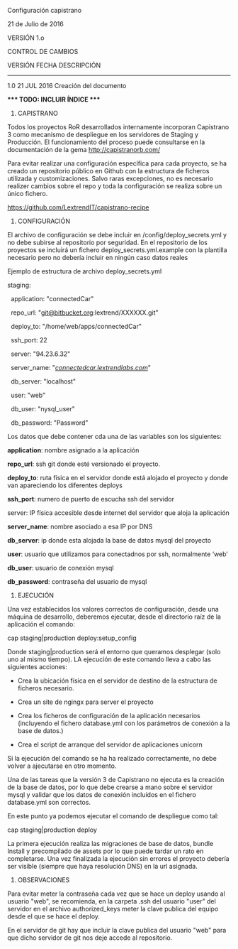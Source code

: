 Configuración capistrano

21 de Julio de 2016

VERSIÓN 1.o

<span id="_Toc2" class="anchor"></span>CONTROL DE CAMBIOS

  VERSIÓN   FECHA         DESCRIPCIÓN
  --------- ------------- ------------------------
  1.0       21 JUL 2016   Creación del documento



**\*\*\* TODO: INCLUIR ÍNDICE \*\*\***

1.  CAPISTRANO

Todos los proyectos RoR desarrollados internamente incorporan Capistrano
3 como mecanismo de despliegue en los servidores de Staging y
Producción. El funcionamiento del proceso puede consultarse en la
documentación de la gema <http://capistranorb.com/>

Para evitar realizar una configuración específica para cada proyecto, se
ha creado un repositorio público en Github con la estructura de ficheros
utilizada y customizaciones. Salvo raras excepciones, no es necesario
realizer cambios sobre el repo y toda la configuración se realiza sobre
un único fichero.

<https://github.com/LextrendIT/capistrano-recipe>

1.  CONFIGURACIÓN

El archivo de configuración se debe incluir en
/config/deploy\_secrets.yml y no debe subirse al repositorio por
seguridad. En el repositorio de los proyectos se incluirá un fichero
deploy\_secrets.yml.example con la plantilla necesario pero no debería
incluir en ningún caso datos reales

Ejemplo de estructura de archivo deploy\_secrets.yml

staging:

  application: "connectedCar"

  repo\_url: "git@bitbucket.org:lextrend/XXXXXX.git"

  deploy\_to: "/home/web/apps/connectedCar"

  ssh\_port: 22

  server: "94.23.6.32"

  server\_name:
"[*connectedcar.lextrendlabs.com*](http://connectedcar.lextrendlabs.com/)"

  db\_server: "localhost"

  user: "web"

  db\_user: "nysql\_user"

  db\_password: "Password"

Los datos que debe contener cda una de las variables son los siguientes:

**application**: nombre asignado a la aplicación

**repo\_url**: ssh git donde esté versionado el proyecto.

**deploy\_to**: ruta física en el servidor donde está alojado el
proyecto y donde van apareciendo los diferentes deploys

**ssh\_port**: numero de puerto de escucha ssh del servidor

server: IP física accesible desde internet del servidor que aloja la
aplicación

**server\_name**: nombre asociado a esa IP por DNS

**db\_server**: ip donde esta alojada la base de datos mysql del
proyecto

**user**: usuario que utilizamos para conectadnos por ssh, normalmente
‘web’

**db\_user**: usuario de conexión mysql

**db\_password**: contraseña del usuario de mysql 

1.  EJECUCIÓN

Una vez establecidos los valores correctos de configuración, desde una
máquina de desarrollo, deberemos ejecutar, desde el directorio raíz de
la aplicación el comando:

cap staging|production deploy:setup\_config

Donde staging|production será el entorno que queramos desplegar (solo
uno al mismo tiempo). LA ejecución de este comando lleva a cabo las
siguientes acciones:

-   Crea la ubicación física en el servidor de destino de la estructura
    de ficheros necesario.

-   Crea un site de ngingx para server el proyecto

-   Crea los ficheros de configuración de la aplicación necesarios
    (incluyendo el fichero database.yml con los parámetros de conexión a
    la base de datos.)

-   Crea el script de arranque del servidor de aplicaciones unicorn

Si la ejecución del comando se ha ha realizado correctamente, no debe
volver a ajecutarse en otro momento.

Una de las tareas que la versión 3 de Capistrano no ejecuta es la
creación de la base de datos, por lo que debe crearse a mano sobre el
servidor mysql y validar que los datos de conexión incluídos en el
fichero database.yml son correctos.

En este punto ya podemos ejecutar el comando de despliegue como tal:

cap staging|production deploy

La primera ejecución realiza las migraciones de base de datos, bundle
Install y precompilado de assets por lo que puede tardar un rato en
completarse. Una vez finalizada la ejecución sin errores el proyecto
debería ser visible (siempre que haya resolución DNS) en la url
asignada.

1.  OBSERVACIONES

Para evitar meter la contraseña cada vez que se hace un deploy usando al
usuario "web", se recomienda, en la carpeta .ssh del usuario "user" del
servidor en el archivo authorized\_keys meter la clave publica del
equipo desde el que se hace el deploy.

En el servidor de git hay que incluir la clave publica del usuario "web"
para que dicho servidor de git nos deje accede al repositorio.
